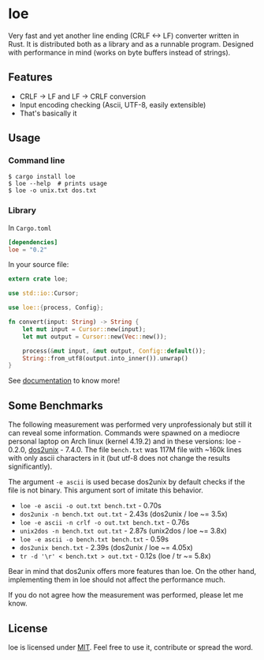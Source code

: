 # loe

Very fast and yet another line ending (CRLF <-> LF) converter written in Rust. It is distributed both as a library and
as a runnable program. Designed with performance in mind (works on byte buffers instead of strings).

## Features

* CRLF -> LF and LF -> CRLF conversion
* Input encoding checking (Ascii, UTF-8, easily extensible)
* That's basically it

## Usage

### Command line

```shell
$ cargo install loe
$ loe --help  # prints usage
$ loe -o unix.txt dos.txt
```

### Library

In `Cargo.toml`

```toml
[dependencies]
loe = "0.2"
```

In your source file:

```rust
extern crate loe;

use std::io::Cursor;

use loe::{process, Config};

fn convert(input: String) -> String {
    let mut input = Cursor::new(input);
    let mut output = Cursor::new(Vec::new());

    process(&mut input, &mut output, Config::default());
    String::from_utf8(output.into_inner()).unwrap()
}
```

See [documentation](https://docs.rs/loe/) to know more!

## Some Benchmarks

The following measurement was performed very unprofessionaly but still it can reveal some information. Commands were
spawned on a mediocre personal laptop on Arch linux (kernel 4.19.2) and in these versions: loe - 0.2.0,
[dos2unix](http://dos2unix.sourceforge.net/) - 7.4.0. The file `bench.txt` was 117M file with ~160k lines with only
ascii characters in it (but utf-8 does not change the results significantly).

The argument `-e ascii` is used becase dos2unix by default checks if the file is not binary. This argument sort of
imitate this behavior.

* `loe -e ascii -o out.txt bench.txt` - 0.70s
* `dos2unix -n bench.txt out.txt` - 2.43s (dos2unix / loe ~= 3.5x)
* `loe -e ascii -n crlf -o out.txt bench.txt` - 0.76s
* `unix2dos -n bench.txt out.txt` - 2.87s (unix2dos / loe ~= 3.8x)
* `loe -e ascii -o bench.txt bench.txt` - 0.59s
* `dos2unix bench.txt` - 2.39s (dos2unix / loe ~= 4.05x)
* `tr -d '\r' < bench.txt > out.txt` - 0.12s (loe / tr ~= 5.8x)

Bear in mind that dos2unix offers more features than loe. On the other hand, implementing them in loe should not affect
the performance much.

If you do not agree how the measurement was performed, please let me know.

## License

loe is licensed under [MIT](LICENSE). Feel free to use it, contribute or spread the word.
